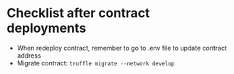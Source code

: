# Checklist after contract deployments
- When redeploy contract, remember to go to .env file to update contract address
- Migrate contract: `truffle migrate --network develop`